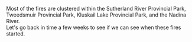 <p>Most of the fires are clustered within the Sutherland River Provincial Park, Tweedsmuir Provincial Park, Kluskail Lake Provincial Park, and the Nadina River. <br> Let's go back in time a few weeks to see if we can see when these fires started.</p>
